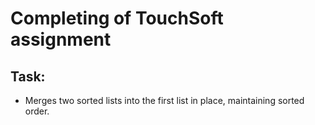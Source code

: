 # Completing of TouchSoft assignment

## Task:
* Merges two sorted lists into the first list in place, maintaining sorted order.
